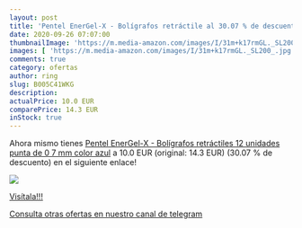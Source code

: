 ```yaml
---
layout: post
title: 'Pentel EnerGel-X - Bolígrafos retráctile al 30.07 % de descuento'
date: 2020-09-26 07:07:00
thumbnailImage: 'https://m.media-amazon.com/images/I/31m+k17rmGL._SL200_.jpg'
images: [ 'https://m.media-amazon.com/images/I/31m+k17rmGL._SL200_.jpg' ]
comments: true
category: ofertas
author: ring
slug: B005C41WKG
description:
actualPrice: 10.0 EUR
comparePrice: 14.3 EUR
inStock: true
---
```


Ahora mismo tienes [Pentel EnerGel-X - Bolígrafos retráctiles  12 unidades  punta de 0 7 mm   color azul](https://www.amazon.com/dp/B005C41WKG/?tag=redken08-20) a 10.0 EUR (original: 14.3 EUR) (30.07 %  de descuento) en el siguiente enlace!

[![](https://m.media-amazon.com/images/I/31m+k17rmGL._SL200_.jpg)](https://www.amazon.com/dp/B005C41WKG/?tag=redken08-20)

[Visítala!!!](https://www.amazon.com/dp/B005C41WKG/?tag=redken08-20)

[Consulta otras ofertas en nuestro canal de telegram](https://t.me/s/ofertas25)
